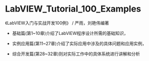 # LabVIEW_Tutorial_100_Examples

《LabVIEW入门与实战开发100例》 / 严雨，刘艳伟编著

- 基础篇(第1~10章)介绍了LabVIEW程序设计所需的基础知识，

- 实例应用篇(第11~27章)介绍了实际应用中涉及的具体问题和应用实例，

- 综合开发篇(第28~32章)则对实际工作中的具体系统进行讲解和分析